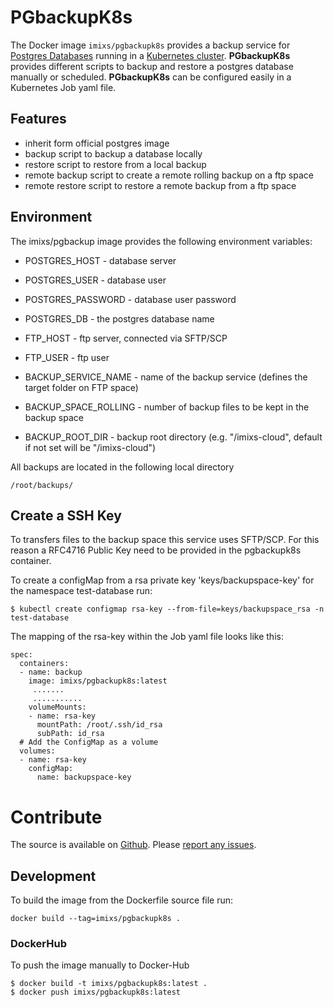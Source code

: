 # PGbackupK8s


The Docker image `imixs/pgbackupk8s` provides a backup service for [Postgres Databases](https://www.postgresql.org/) running in a [Kubernetes cluster](https://kubernetes.io/). **PGbackupK8s** provides different scripts to backup and restore a postgres database  manually or scheduled. **PGbackupK8s** can be configured easily in a Kubernetes Job yaml file.

## Features
* inherit form official postgres image
* backup script to backup a database locally
* restore script to restore from a local backup
* remote backup script to create a remote rolling backup on a ftp space
* remote restore script to restore a remote backup from a ftp space


     
## Environment
The imixs/pgbackup image provides the following environment variables:

* POSTGRES\_HOST - database server
* POSTGRES\_USER - database user
* POSTGRES\_PASSWORD - database user password
* POSTGRES\_DB - the postgres  database name 

* FTP\_HOST - ftp server, connected via SFTP/SCP 
* FTP\_USER - ftp user 
* BACKUP\_SERVICE\_NAME - name of the backup service (defines the target folder on FTP space)
* BACKUP\_SPACE\_ROLLING - number of backup files to be kept in the backup space
* BACKUP\_ROOT\_DIR - backup root directory (e.g. "/imixs-cloud", default if not set will be "/imixs-cloud")

All backups are located in the following local directory 

	/root/backups/


## Create a SSH Key


To transfers files to the backup space this service uses SFTP/SCP. For this reason a RFC4716 Public Key need to be provided in the pgbackupk8s  container. 

To create a configMap from a rsa private key 'keys/backupspace-key' for the namespace test-database run:


	$ kubectl create configmap rsa-key --from-file=keys/backupspace_rsa -n test-database

The mapping of the rsa-key within the Job yaml file looks like this:

    spec:
      containers:
      - name: backup
        image: imixs/pgbackupk8s:latest
         .......
         ...........
        volumeMounts:
        - name: rsa-key
          mountPath: /root/.ssh/id_rsa
          subPath: id_rsa
      # Add the ConfigMap as a volume 
      volumes:
      - name: rsa-key
        configMap:
          name: backupspace-key


     
     
     
# Contribute

The source is available on [Github](https://github.com/imixs/imixs-docker). Please [report any issues](https://github.com/imixs/imixs-docker/issues).


## Development

To build the image from the Dockerfile source file run: 

    docker build --tag=imixs/pgbackupk8s .
 
### DockerHub

To push the image manually to Docker-Hub

	$ docker build -t imixs/pgbackupk8s:latest .
	$ docker push imixs/pgbackupk8s:latest
	
	
	